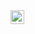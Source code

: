  <img align="left" alt="mohamed amr Facebook" width="22px" src="https://cdn.jsdelivr.net/npm/simple-icons@v3/icons/facebook.svg" />
